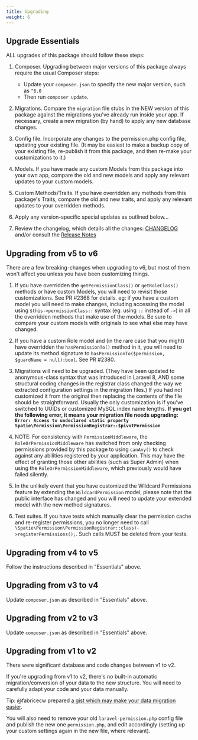 ```yaml
---
title: Upgrading
weight: 6
---
```


## Upgrade Essentials

ALL upgrades of this package should follow these steps:

1. Composer. Upgrading between major versions of this package always require the usual Composer steps:
   - Update your `composer.json` to specify the new major version, such as `^6.0`
   - Then run `composer update`. 

2. Migrations. Compare the `migration` file stubs in the NEW version of this package against the migrations you've already run inside your app. If necessary, create a new migration (by hand) to apply any new database changes.

3. Config file. Incorporate any changes to the permission.php config file, updating your existing file. (It may be easiest to make a backup copy of your existing file, re-publish it from this package, and then re-make your customizations to it.)

4. Models. If you have made any custom Models from this package into your own app, compare the old and new models and apply any relevant updates to your custom models.

5. Custom Methods/Traits. If you have overridden any methods from this package's Traits, compare the old and new traits, and apply any relevant updates to your overridden methods.

6. Apply any version-specific special updates as outlined below...

7. Review the changelog, which details all the changes: [CHANGELOG](https://github.com/spatie/laravel-permission/blob/main/CHANGELOG.md)
and/or consult the [Release Notes](https://github.com/spatie/laravel-permission/releases)


## Upgrading from v5 to v6
There are a few breaking-changes when upgrading to v6, but most of them won't affect you unless you have been customizing things.

1. If you have overridden the `getPermissionClass()` or `getRoleClass()` methods or have custom Models, you will need to revisit those customizations. See PR #2368 for details. 
eg: if you have a custom model you will need to make changes, including accessing the model using `$this->permissionClass::` syntax (eg: using `::` instead of `->`) in all the overridden methods that make use of the models.
Be sure to compare your custom models with originals to see what else may have changed.

2. If you have a custom Role model and (in the rare case that you might) have overridden the `hasPermissionTo()` method in it, you will need to update its method signature to `hasPermissionTo($permission, $guardName = null):bool`. See PR #2380.

3. Migrations will need to be upgraded. (They have been updated to anonymous-class syntax that was introduced in Laravel 8, AND some structural coding changes in the registrar class changed the way we extracted configuration settings in the migration files.) If you had not customized it from the original then replacing the contents of the file should be straightforward. Usually the only customization is if you've switched to UUIDs or customized MySQL index name lengths. 
**If you get the following error, it means your migration file needs upgrading: `Error: Access to undeclared static property Spatie\Permission\PermissionRegistrar::$pivotPermission`**

4. NOTE: For consistency with `PermissionMiddleware`, the `RoleOrPermissionMiddleware` has switched from only checking permissions provided by this package to using `canAny()` to check against any abilities registered by your application. This may have the effect of granting those other abilities (such as Super Admin) when using the `RoleOrPermissionMiddleware`, which previously would have failed silently.

5. In the unlikely event that you have customized the Wildcard Permissions feature by extending the `WildcardPermission` model, please note that the public interface has changed and you will need to update your extended model with the new method signatures.

6. Test suites. If you have tests which manually clear the permission cache and re-register permissions, you no longer need to call `\Spatie\Permission\PermissionRegistrar::class)->registerPermissions();`. Such calls MUST be deleted from your tests.


## Upgrading from v4 to v5

Follow the instructions described in "Essentials" above.

## Upgrading from v3 to v4

Update `composer.json` as described in "Essentials" above.

## Upgrading from v2 to v3

Update `composer.json` as described in "Essentials" above.


## Upgrading from v1 to v2
There were significant database and code changes between v1 to v2.

If you're upgrading from v1 to v2, there's no built-in automatic migration/conversion of your data to the new structure. 
You will need to carefully adapt your code and your data manually.

Tip: @fabricecw prepared [a gist which may make your data migration easier](https://gist.github.com/fabricecw/58ee93dd4f99e78724d8acbb851658a4). 

You will also need to remove your old `laravel-permission.php` config file and publish the new one `permission.php`, and edit accordingly (setting up your custom settings again in the new file, where relevant).
